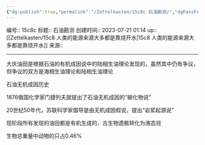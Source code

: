```yaml
---
{"dg-publish":true,"permalink":"/Zettelkasten/15c8c 石油勘测/","dgPassFrontmatter":true}
---
```


编号:: 15c8c
标题:: 石油勘测
创建时间:: 2023-07-21 01:14
up:: [[Zettelkasten/15c8 人类的能源来源大多都是靠烧开水\|15c8 人类的能源来源大多都是靠烧开水]]
来源:: 

---
大庆油田是根据石油的有机成因说中的陆相生油理论发现的，虽然其中仍有争议，但争议的双方是海相生油理论和陆相生油理论

石油无机成因历史

1876俄国化学家门捷列夫就提出了石油无机成因的“碳化物说”

20世纪50年代，苏联科学家倡导是由无机成因假说，提出“岩浆起源说”

现阶段所有发现的油田都是有机生成的，古生物遗骸转化为液态烃

生物总重量中动物的只占0.46%